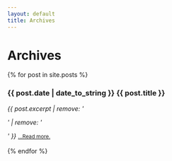 ```yaml
---
layout: default
title: Archives
---
```


<h1>Archives</h1>
<div id="archives">
  {% for post in site.posts %}
    <h3>
      <time datetime="{{ post.date | date_to_xmlschema }}" class="pretty-date">{{ post.date | date_to_string }}</time> {{ post.title }}
    </h3>
    <i>{{ post.excerpt | remove: '<p>' | remove: '</p>' }}</i>
    <a href="{{ post.url }}" class="anchor"><small>...Read more.</small></a><br/><br/>
  {% endfor %}
</div>

